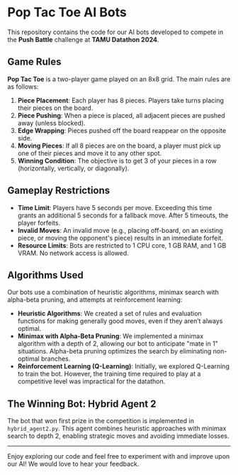 # Pop Tac Toe AI Bots

This repository contains the code for our AI bots developed to compete in the **Push Battle** challenge at **TAMU Datathon 2024**.

## Game Rules

**Pop Tac Toe** is a two-player game played on an 8x8 grid. The main rules are as follows:

1. **Piece Placement**: Each player has 8 pieces. Players take turns placing their pieces on the board.
2. **Piece Pushing**: When a piece is placed, all adjacent pieces are pushed away (unless blocked).
3. **Edge Wrapping**: Pieces pushed off the board reappear on the opposite side.
4. **Moving Pieces**: If all 8 pieces are on the board, a player must pick up one of their pieces and move it to any other spot.
5. **Winning Condition**: The objective is to get 3 of your pieces in a row (horizontally, vertically, or diagonally).

## Gameplay Restrictions

- **Time Limit**: Players have 5 seconds per move. Exceeding this time grants an additional 5 seconds for a fallback move. After 5 timeouts, the player forfeits.
- **Invalid Moves**: An invalid move (e.g., placing off-board, on an existing piece, or moving the opponent's piece) results in an immediate forfeit.
- **Resource Limits**: Bots are restricted to 1 CPU core, 1 GB RAM, and 1 GB VRAM. No network access is allowed.

## Algorithms Used

Our bots use a combination of heuristic algorithms, minimax search with alpha-beta pruning, and attempts at reinforcement learning:

- **Heuristic Algorithms**: We created a set of rules and evaluation functions for making generally good moves, even if they aren’t always optimal.
- **Minimax with Alpha-Beta Pruning**: We implemented a minimax algorithm with a depth of 2, allowing our bot to anticipate "mate in 1" situations. Alpha-beta pruning optimizes the search by eliminating non-optimal branches.
- **Reinforcement Learning (Q-Learning)**: Initially, we explored Q-Learning to train the bot. However, the training time required to play at a competitive level was impractical for the datathon.

## The Winning Bot: Hybrid Agent 2

The bot that won first prize in the competition is implemented in `hybrid_agent2.py`. This agent combines heuristic approaches with minimax search to depth 2, enabling strategic moves and avoiding immediate losses.

---

Enjoy exploring our code and feel free to experiment with and improve upon our AI! We would love to hear your feedback.
